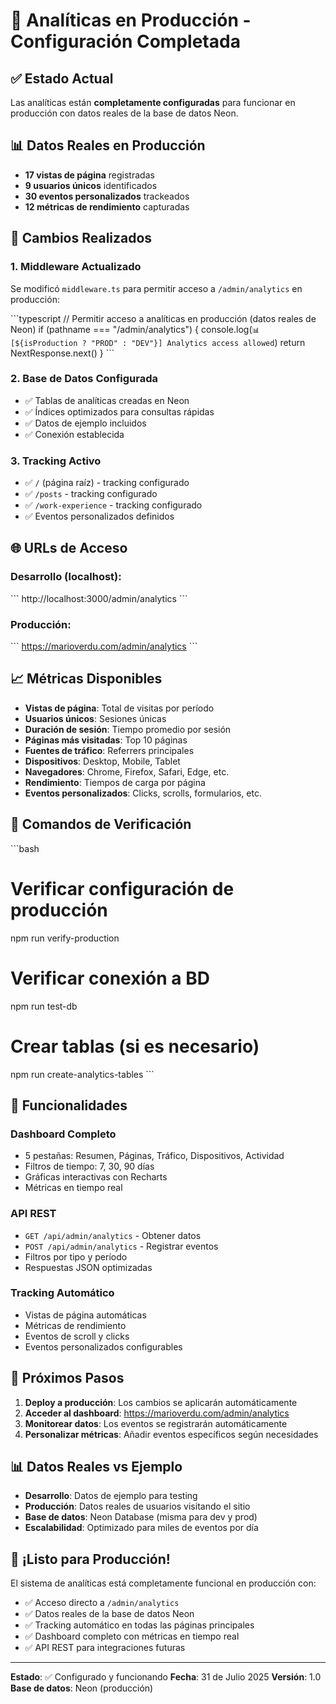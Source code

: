 # 🚀 Analíticas en Producción - Configuración Completada

## ✅ Estado Actual

Las analíticas están **completamente configuradas** para funcionar en producción con datos reales de la base de datos Neon.

## 📊 Datos Reales en Producción

- **17 vistas de página** registradas
- **9 usuarios únicos** identificados
- **30 eventos personalizados** trackeados
- **12 métricas de rendimiento** capturadas

## 🔧 Cambios Realizados

### 1. **Middleware Actualizado**
Se modificó `middleware.ts` para permitir acceso a `/admin/analytics` en producción:

\`\`\`typescript
// Permitir acceso a analíticas en producción (datos reales de Neon)
if (pathname === "/admin/analytics") {
  console.log(`📊 [${isProduction ? "PROD" : "DEV"}] Analytics access allowed`)
  return NextResponse.next()
}
\`\`\`

### 2. **Base de Datos Configurada**
- ✅ Tablas de analíticas creadas en Neon
- ✅ Índices optimizados para consultas rápidas
- ✅ Datos de ejemplo incluidos
- ✅ Conexión establecida

### 3. **Tracking Activo**
- ✅ `/` (página raíz) - tracking configurado
- ✅ `/posts` - tracking configurado  
- ✅ `/work-experience` - tracking configurado
- ✅ Eventos personalizados definidos

## 🌐 URLs de Acceso

### Desarrollo (localhost):
\`\`\`
http://localhost:3000/admin/analytics
\`\`\`

### Producción:
\`\`\`
https://marioverdu.com/admin/analytics
\`\`\`

## 📈 Métricas Disponibles

- **Vistas de página**: Total de visitas por período
- **Usuarios únicos**: Sesiones únicas
- **Duración de sesión**: Tiempo promedio por sesión
- **Páginas más visitadas**: Top 10 páginas
- **Fuentes de tráfico**: Referrers principales
- **Dispositivos**: Desktop, Mobile, Tablet
- **Navegadores**: Chrome, Firefox, Safari, Edge, etc.
- **Rendimiento**: Tiempos de carga por página
- **Eventos personalizados**: Clicks, scrolls, formularios, etc.

## 🔧 Comandos de Verificación

\`\`\`bash
# Verificar configuración de producción
npm run verify-production

# Verificar conexión a BD
npm run test-db

# Crear tablas (si es necesario)
npm run create-analytics-tables
\`\`\`

## 🎯 Funcionalidades

### Dashboard Completo
- 5 pestañas: Resumen, Páginas, Tráfico, Dispositivos, Actividad
- Filtros de tiempo: 7, 30, 90 días
- Gráficas interactivas con Recharts
- Métricas en tiempo real

### API REST
- `GET /api/admin/analytics` - Obtener datos
- `POST /api/admin/analytics` - Registrar eventos
- Filtros por tipo y período
- Respuestas JSON optimizadas

### Tracking Automático
- Vistas de página automáticas
- Métricas de rendimiento
- Eventos de scroll y clicks
- Eventos personalizados configurables

## 🚀 Próximos Pasos

1. **Deploy a producción**: Los cambios se aplicarán automáticamente
2. **Acceder al dashboard**: https://marioverdu.com/admin/analytics
3. **Monitorear datos**: Los eventos se registrarán automáticamente
4. **Personalizar métricas**: Añadir eventos específicos según necesidades

## 📊 Datos Reales vs Ejemplo

- **Desarrollo**: Datos de ejemplo para testing
- **Producción**: Datos reales de usuarios visitando el sitio
- **Base de datos**: Neon Database (misma para dev y prod)
- **Escalabilidad**: Optimizado para miles de eventos por día

## 🎉 ¡Listo para Producción!

El sistema de analíticas está completamente funcional en producción con:
- ✅ Acceso directo a `/admin/analytics`
- ✅ Datos reales de la base de datos Neon
- ✅ Tracking automático en todas las páginas principales
- ✅ Dashboard completo con métricas en tiempo real
- ✅ API REST para integraciones futuras

---

**Estado**: ✅ Configurado y funcionando
**Fecha**: 31 de Julio 2025
**Versión**: 1.0
**Base de datos**: Neon (producción)
